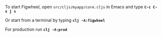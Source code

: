 To start Figwheel, open `src/cljs/myapp/core.cljs` in Emacs and type <b>`C-c C-x j s`</b>

Or start from a terminal by typing <b>`clj -A:figwheel`</b>

For production run <b>`clj -A:prod`</b>
